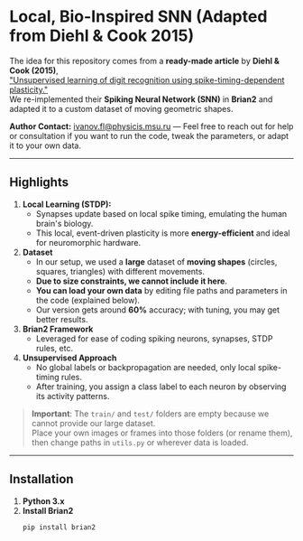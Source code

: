 # Local, Bio-Inspired SNN (Adapted from Diehl & Cook 2015)
The idea for this repository comes from a **ready-made article** by **Diehl & Cook (2015)**,  
["Unsupervised learning of digit recognition using spike-timing-dependent plasticity."](https://doi.org/10.3389/fncom.2015.00099)  
We re-implemented their **Spiking Neural Network (SNN)** in **Brian2** and adapted it to a custom dataset of moving geometric shapes.  

**Author Contact:** [ivanov.fl@physicis.msu.ru](mailto:ivanov.fl@physicis.msu.ru) — Feel free to reach out for help or consultation if you want to run the code, tweak the parameters, or adapt it to your own data.

---

## Highlights
1. **Local Learning (STDP):**  
   - Synapses update based on local spike timing, emulating the human brain's biology.  
   - This local, event-driven plasticity is more **energy-efficient** and ideal for neuromorphic hardware.
2. **Dataset**  
   - In our setup, we used a **large** dataset of **moving shapes** (circles, squares, triangles) with different movements.  
   - **Due to size constraints, we cannot include it here**.  
   - **You can load your own data** by editing file paths and parameters in the code (explained below).  
   - Our version gets around **60%** accuracy; with tuning, you may get better results.
3. **Brian2 Framework**  
   - Leveraged for ease of coding spiking neurons, synapses, STDP rules, etc.
4. **Unsupervised Approach**  
   - No global labels or backpropagation are needed, only local spike-timing rules.  
   - After training, you assign a class label to each neuron by observing its activity patterns.


> **Important**: The `train/` and `test/` folders are empty because we cannot provide our large dataset.  
> Place your own images or frames into those folders (or rename them), then change paths in `utils.py` or wherever data is loaded.

---

## Installation

1. **Python 3.x**  
2. **Install Brian2**  
   ```bash
   pip install brian2



